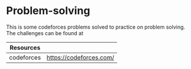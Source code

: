 # Problem-solving
This is some codeforces problems solved to practice on problem solving.
The challenges can be found at

| Resources  |                         |
| ---------- | ----------------------- |
| codeforces | https://codeforces.com/ |

